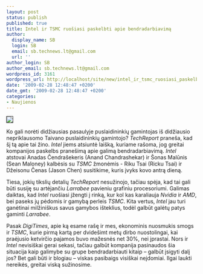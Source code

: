 ```yaml
---
layout: post
status: publish
published: true
title: Intel ir TSMC ruošiasi paskelbti apie bendradarbiavimą
author:
  display_name: SB
  login: SB
  email: sb.technews.lt@gmail.com
  url: ''
author_login: SB
author_email: sb.technews.lt@gmail.com
wordpress_id: 3161
wordpress_url: http://localhost/site/new/intel_ir_tsmc_ruosiasi_paskelbti_apie_bendradarbiavima/
date: '2009-02-28 12:48:47 +0200'
date_gmt: '2009-02-28 12:48:47 +0200'
categories:
- Naujienos
---
```

<div class="imgright"><img src="http://tbn3.google.com/images?q=tbn:XV-_QrOZ232L-M:http://download.intel.com/pressroom/images/manufacturing/45nm_wafer_photo_1.jpg" border="1" /></div>
<p>Ko gali norėti didžiausias pasaulyje puslaidininkių gamintojas iš didžiausio nepriklausomo Taivano puslaidininkių gamintojo? <i>TechReport</i> praneša, kad šį tą apie tai žino. <i>Intel</i> jiems atsiuntė laišką, kuriame rašoma, jog greitai kompanijos paskelbs pranešimą apie galimą bendradarbiavimą. <i>Intel</i> atstovai Anadas Čendrašekeris (Anand Chandrashekar) ir Šonas Malūnis (Sean Maloney) kalbėsis su <i>TSMC</i> žmonėmis - Riku Tsai (Ricku Tsai) ir Džeisonu Čenas (Jason Chen) susitikime, kuris įvyks kovo antrą dieną.</p>
<p>Tiesa, jokių tikslių detalių <i>TechReport</i> nesužinojo, tačiau spėja, kad tai gali būti susiję su artėjančiu <i>Larrabee</i> pavieniu grafiniu procesoriumi. Galimas daiktas, kad <i>Intel</i> ruošiasi įžengti į rinką, kur kol kas karaliauja <i>Nvidia</i> ir <i>AMD</i>, bei paseks jų pėdomis ir gamybą perleis <i>TSMC</i>. Kita vertus, <i>Intel</i> jau turi ganėtinai milžiniškus savus gamybos išteklius, todėl galbūt galėtų patys gaminti <i>Larrabee</i>. </p>
<p>Pasak <i>DigiTimes</i>, apie ką esame rašę ir mes, ekonominis nuosmukis smogs ir <i>TSMC</i>, kurie pirmą kartą per dvidešimt metų dirbo nuostolingai, kai praėjusio ketvirčio pajamos buvo mažesnės net 30%, nei įprastai. Nors ir <i>Intel</i> nevisiškai gerai sekasi, tačiau galbūt kompanija pasinaudos šia situacija kaip galimybe su grupe bendradarbiauti kitaip – galbūt įsigyti dalį jos? Bet gali būti ir blogiau – viskas pasibaigs visiškai neįdomiai. Ilgai laukti nereikės, greitai viską sužinosime.</p>
